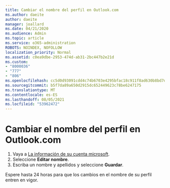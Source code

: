 ```yaml
---
title: Cambiar el nombre del perfil en Outlook.com
ms.author: daeite
author: daeite
manager: joallard
ms.date: 04/21/2020
ms.audience: Admin
ms.topic: article
ms.service: o365-administration
ROBOTS: NOINDEX, NOFOLLOW
localization_priority: Normal
ms.assetid: c0ea9dbe-2953-474d-ab31-2bc447b2e21d
ms.custom:
- "8000036"
- "777"
- "806"
ms.openlocfilehash: cc5d0d93091cdd4c74b6703e4295bfac18c911f8ad630b8bd7db5a17b1ffb9d0
ms.sourcegitcommit: b5f7da89a650d2915dc652449623c78be6247175
ms.translationtype: MT
ms.contentlocale: es-ES
ms.lasthandoff: 08/05/2021
ms.locfileid: "53962472"
---
```

# <a name="change-your-profile-name-in-outlookcom"></a>Cambiar el nombre del perfil en Outlook.com

1. Vaya a [La información de su cuenta microsoft](https://go.microsoft.com/fwlink/p/?linkid=860841).
2. Seleccione **Editar nombre**.
3. Escriba un nombre y apellidos y seleccione **Guardar**.

Espere hasta 24 horas para que los cambios en el nombre de su perfil entren en vigor.